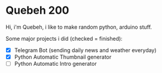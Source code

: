# Quebeh 200

Hi, i'm Quebeh, i like to make random python, arduino stuff.

Some major projects i did (checked = finished):
- [x] Telegram Bot (sending daily news and weather everyday)
- [x] Python Automatic Thumbnail generator
- [ ] Python Automatic Intro generator
